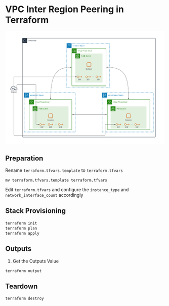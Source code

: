 # VPC Inter Region Peering in Terraform
![Architecture](asset/architecture.png)

## Preparation
Rename `terraform.tfvars.template` to `terraform.tfvars`
```shell
mv terraform.tfvars.template terraform.tfvars
```
Edit `terraform.tfvars` and configure the `instance_type` and `network_interface_count` accordingly

## Stack Provisioning
```shell
terraform init
terraform plan
terraform apply
```

## Outputs
1. Get the Outputs Value
```shell
terraform output
```

## Teardown
```shell
terraform destroy
```
